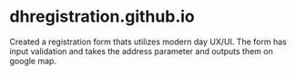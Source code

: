 # dhregistration.github.io
Created a registration form thats utilizes modern day UX/UI. The form has input validation and takes the address parameter and outputs them on google map.
